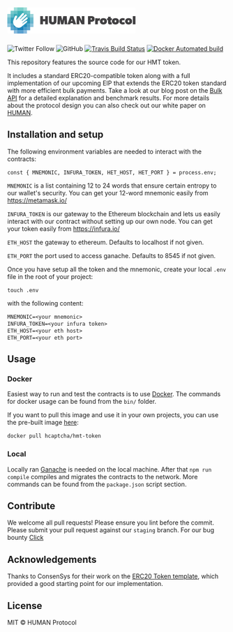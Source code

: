 # <img height="60px" src="./static/human.svg" alt="human" />

![Twitter Follow](https://img.shields.io/twitter/follow/hCaptcha.svg?style=social&label=Follow)
![GitHub](https://img.shields.io/github/license/mashape/apistatus.svg)
[![Travis Build Status](https://travis-ci.org/hCaptcha/hmt-token.svg?branch=master)](https://travis-ci.org/hCaptcha/hmt-token)
[![Docker Automated build](https://img.shields.io/docker/automated/hcaptcha/hmt-token.svg)](https://hub.docker.com/r/hcaptcha/hmt-token/)


This repository features the source code for our HMT token.

It includes a standard ERC20-compatible token along with a full implementation of our upcoming EIP that extends the ERC20 token standard with more efficient bulk payments. Take a look at our blog post on the [Bulk API](https://medium.com/human-protocol/transfer-your-tokens-9-600x-more-efficiently-on-ethereum-using-the-bulk-api-fbc2f10669ed) for a detailed explanation and benchmark results. For more details about the protocol design you can also check out our white paper on [HUMAN](https://www.hmt.ai).

## Installation and setup

The following environment variables are needed to interact with the contracts:

```
const { MNEMONIC, INFURA_TOKEN, HET_HOST, HET_PORT } = process.env;
```

`MNEMONIC` is a list containing 12 to 24 words that ensure certain entropy to our wallet's security. You can get your 12-word mnemonic easily from https://metamask.io/

`INFURA_TOKEN` is our gateway to the Ethereum blockchain and lets us easily interact with our contract without setting up our own node. You can get your token easily from https://infura.io/

`ETH_HOST` the gateway to ethereum. Defaults to localhost if not given.

`ETH_PORT` the port used to access ganache. Defaults to 8545 if not given.

Once you have setup all the token and the mnemonic, create your local `.env` file in the root of your project:

```
touch .env
```

with the following content:

```
MNEMONIC=<your mnemonic>
INFURA_TOKEN=<your infura token>
ETH_HOST=<your eth host>
ETH_PORT=<your eth port>
```

## Usage

### Docker
Easiest way to run and test the contracts is to use [Docker](https://www.docker.com). The commands for docker usage can be found from the `bin/` folder.

If you want to pull this image and use it in your own projects, you can use the pre-built image [here](https://hub.docker.com/r/hcaptcha/hmt-token/): 

```bash
docker pull hcaptcha/hmt-token
```

### Local
Locally ran [Ganache](https://truffleframework.com/ganache) is needed on the local machine. After that `npm run compile` compiles and migrates the contracts to the network. More commands can be found from the `package.json` script section.

## Contribute
We welcome all pull requests! Please ensure you lint before the commit.
Please submit your pull request against our `staging` branch.
For our bug bounty [Click](https://github.com/hCaptcha/bounties)

## Acknowledgements
Thanks to ConsenSys for their work on the [ERC20 Token template](https://github.com/ConsenSys/Tokens), which provided a good starting point for our implementation.

## License
MIT &copy; HUMAN Protocol
